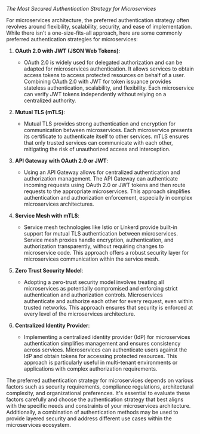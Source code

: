 *The Most Secured Authentication Strategy for Microservices*
  
For microservices architecture, the preferred authentication strategy often revolves around flexibility, scalability, security, and ease of implementation. While there isn't a one-size-fits-all approach, here are some commonly preferred authentication strategies for microservices:

1. **OAuth 2.0 with JWT (JSON Web Tokens)**:
   - OAuth 2.0 is widely used for delegated authorization and can be adapted for microservices authentication. It allows services to obtain access tokens to access protected resources on behalf of a user. Combining OAuth 2.0 with JWT for token issuance provides stateless authentication, scalability, and flexibility. Each microservice can verify JWT tokens independently without relying on a centralized authority.
   
2. **Mutual TLS (mTLS)**:
   - Mutual TLS provides strong authentication and encryption for communication between microservices. Each microservice presents its certificate to authenticate itself to other services. mTLS ensures that only trusted services can communicate with each other, mitigating the risk of unauthorized access and interception.
   
3. **API Gateway with OAuth 2.0 or JWT**:
   - Using an API Gateway allows for centralized authentication and authorization management. The API Gateway can authenticate incoming requests using OAuth 2.0 or JWT tokens and then route requests to the appropriate microservices. This approach simplifies authentication and authorization enforcement, especially in complex microservices architectures.
   
4. **Service Mesh with mTLS**:
   - Service mesh technologies like Istio or Linkerd provide built-in support for mutual TLS authentication between microservices. Service mesh proxies handle encryption, authentication, and authorization transparently, without requiring changes to microservice code. This approach offers a robust security layer for microservices communication within the service mesh.
   
5. **Zero Trust Security Model**:
   - Adopting a zero-trust security model involves treating all microservices as potentially compromised and enforcing strict authentication and authorization controls. Microservices authenticate and authorize each other for every request, even within trusted networks. This approach ensures that security is enforced at every level of the microservices architecture.
   
6. **Centralized Identity Provider**:
   - Implementing a centralized identity provider (IdP) for microservices authentication simplifies management and ensures consistency across services. Microservices can authenticate users against the IdP and obtain tokens for accessing protected resources. This approach is particularly useful in multi-tenant environments or applications with complex authorization requirements.

The preferred authentication strategy for microservices depends on various factors such as security requirements, compliance regulations, architectural complexity, and organizational preferences. It's essential to evaluate these factors carefully and choose the authentication strategy that best aligns with the specific needs and constraints of your microservices architecture. Additionally, a combination of authentication methods may be used to provide layered security and address different use cases within the microservices ecosystem.
